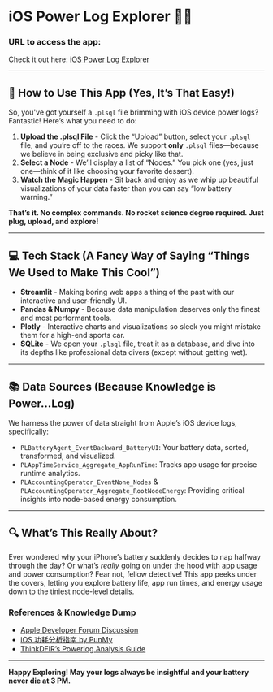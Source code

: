 # iOS Power Log Explorer 🚀🔋

### URL to access the app:
Check it out here: [iOS Power Log Explorer](https://ios-power-log-explorer.streamlit.app/)

---

## 🚀 How to Use This App (Yes, It’s That Easy!)

So, you've got yourself a `.plsql` file brimming with iOS device power logs? Fantastic! Here’s what you need to do:

1. **Upload the .plsql File** - Click the “Upload” button, select your `.plsql` file, and you’re off to the races. We support **only** `.plsql` files—because we believe in being exclusive and picky like that.
2. **Select a Node** - We’ll display a list of “Nodes.” You pick one (yes, just one—think of it like choosing your favorite dessert).
3. **Watch the Magic Happen** - Sit back and enjoy as we whip up beautiful visualizations of your data faster than you can say “low battery warning.”

**That’s it. No complex commands. No rocket science degree required. Just plug, upload, and explore!**

---

## 💻 Tech Stack (A Fancy Way of Saying “Things We Used to Make This Cool”)

- **Streamlit** - Making boring web apps a thing of the past with our interactive and user-friendly UI.
- **Pandas & Numpy** - Because data manipulation deserves only the finest and most performant tools.
- **Plotly** - Interactive charts and visualizations so sleek you might mistake them for a high-end sports car.
- **SQLite** - We open your `.plsql` file, treat it as a database, and dive into its depths like professional data divers (except without getting wet).

---

## 📚 Data Sources (Because Knowledge is Power...Log)

We harness the power of data straight from Apple’s iOS device logs, specifically:

- `PLBatteryAgent_EventBackward_BatteryUI`: Your battery data, sorted, transformed, and visualized.
- `PLAppTimeService_Aggregate_AppRunTime`: Tracks app usage for precise runtime analytics.
- `PLAccountingOperator_EventNone_Nodes` & `PLAccountingOperator_Aggregate_RootNodeEnergy`: Providing critical insights into node-based energy consumption.

---

## 🔍 What’s This Really About?

Ever wondered why your iPhone’s battery suddenly decides to nap halfway through the day? Or what’s *really* going on under the hood with app usage and power consumption? Fear not, fellow detective! This app peeks under the covers, letting you explore battery life, app run times, and energy usage down to the tiniest node-level details.

### References & Knowledge Dump

- [Apple Developer Forum Discussion](https://forums.developer.apple.com/forums/thread/4654)
- [iOS 功耗分析指南 by PunMy](https://punmy.cn/2018/06/12/iOS%20%E6%9C%80%E5%85%A8%E9%9D%A2%E7%9A%84%E5%8A%9F%E8%80%97%E5%88%86%E6%9E%90%E4%B9%8B%E2%80%94%E2%80%94Power%20Log.html)
- [ThinkDFIR’s Powerlog Analysis Guide](https://thinkdfir.com/2018/09/15/playing-with-the-ios-powerlog/)

---

**Happy Exploring! May your logs always be insightful and your battery never die at 3 PM.**